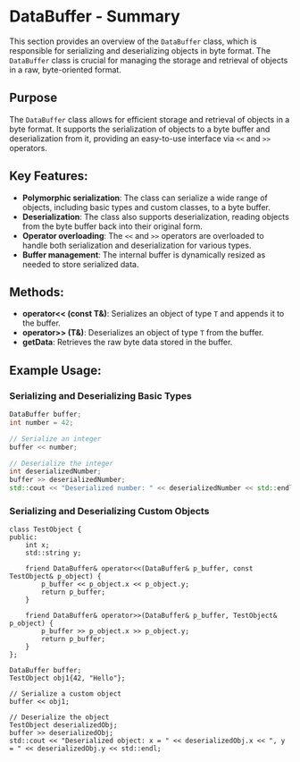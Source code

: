 # DataBuffer - Summary

This section provides an overview of the `DataBuffer` class, which is responsible for serializing and deserializing objects in byte format. The `DataBuffer` class is crucial for managing the storage and retrieval of objects in a raw, byte-oriented format.

## Purpose

The `DataBuffer` class allows for efficient storage and retrieval of objects in a byte format. It supports the serialization of objects to a byte buffer and deserialization from it, providing an easy-to-use interface via `<<` and `>>` operators.

## Key Features:
- **Polymorphic serialization**: The class can serialize a wide range of objects, including basic types and custom classes, to a byte buffer.
- **Deserialization**: The class also supports deserialization, reading objects from the byte buffer back into their original form.
- **Operator overloading**: The `<<` and `>>` operators are overloaded to handle both serialization and deserialization for various types.
- **Buffer management**: The internal buffer is dynamically resized as needed to store serialized data.

## Methods:
- **operator<< (const T&)**: Serializes an object of type `T` and appends it to the buffer.
- **operator>> (T&)**: Deserializes an object of type `T` from the buffer.
- **getData**: Retrieves the raw byte data stored in the buffer.

## Example Usage:

### Serializing and Deserializing Basic Types

```cpp
DataBuffer buffer;
int number = 42;

// Serialize an integer
buffer << number;

// Deserialize the integer
int deserializedNumber;
buffer >> deserializedNumber;
std::cout << "Deserialized number: " << deserializedNumber << std::endl;  // Output: 42
```

### Serializing and Deserializing Custom Objects
```
class TestObject {
public:
    int x;
    std::string y;

    friend DataBuffer& operator<<(DataBuffer& p_buffer, const TestObject& p_object) {
        p_buffer << p_object.x << p_object.y;
        return p_buffer;
    }

    friend DataBuffer& operator>>(DataBuffer& p_buffer, TestObject& p_object) {
        p_buffer >> p_object.x >> p_object.y;
        return p_buffer;
    }
};

DataBuffer buffer;
TestObject obj1{42, "Hello"};

// Serialize a custom object
buffer << obj1;

// Deserialize the object
TestObject deserializedObj;
buffer >> deserializedObj;
std::cout << "Deserialized object: x = " << deserializedObj.x << ", y = " << deserializedObj.y << std::endl;
```